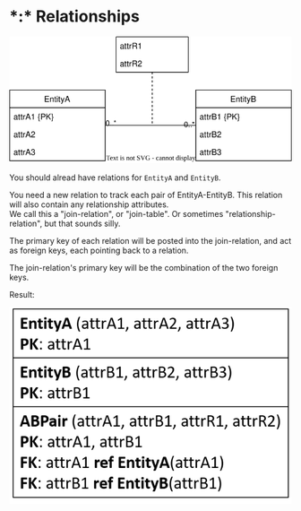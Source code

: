 ﻿# \*:* Relationships

![](ManyToMany-ER.svg)

You should alread have relations for `EntityA` and `EntityB`.

You need a new relation to track each pair of EntityA-EntityB. This relation will also contain any relationship attributes.\
We call this a "join-relation", or "join-table". Or sometimes "relationship-relation", but that sounds silly.

The primary key of each relation will be posted into the join-relation, and act as foreign keys, each pointing back to a relation.

The join-relation's primary key will be the combination of the two foreign keys.

Result:

![](manytomany-relation.png)

